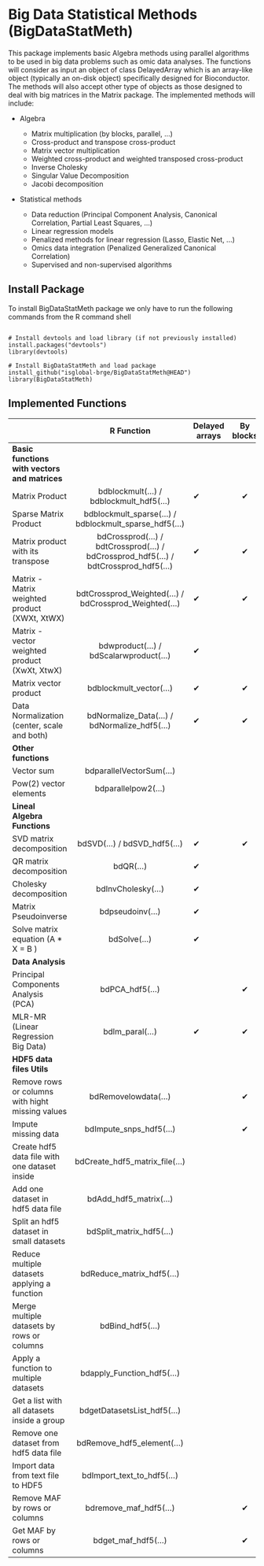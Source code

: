 # Big Data Statistical Methods (BigDataStatMeth)
 

This package implements basic Algebra methods using parallel algorithms to be used in big data problems such as omic data analyses. The functions will consider as input an object of class DelayedArray which is an array-like object (typically an on-disk object) specifically designed for Bioconductor. The methods will also accept other type of objects as those designed to deal with big matrices in the Matrix package. The implemented methods will include:

- Algebra

     - Matrix multiplication (by blocks, parallel, ...)
     - Cross-product and transpose cross-product
     - Matrix vector multiplication
     - Weighted cross-product and weighted transposed cross-product
     - Inverse Cholesky
     - Singular Value Decomposition
     - Jacobi decomposition


- Statistical methods
     - Data reduction (Principal Component Analysis, Canonical Correlation, Partial Least Squares, ...)
     - Linear regression models
     - Penalized methods for linear regression (Lasso, Elastic Net, ...)
     - Omics data integration (Penalized Generalized Canonical Correlation)
     - Supervised and non-supervised algorithms


## Install Package

To install BigDataStatMeth package we only have to run the following commands from the R command shell 

```{r, install, eval=FALSE}

# Install devtools and load library (if not previously installed)
install.packages("devtools") 
library(devtools)

# Install BigDataStatMeth and load package
install_github("isglobal-brge/BigDataStatMeth@HEAD")
library(BigDataStatMeth)

```

## Implemented Functions
 
|                                                  |                        R Function                       | Delayed arrays | By blocks | Parallel | HDF5 |
|--------------------------------------------------|:-------------------------------------------------------:|----------------|:---------:|----------|------|
| **Basic functions with vectors and matrices**    |                                                         |                |           |          |      |
| Matrix Product                                   |             bdblockmult(…) / bdblockmult_hdf5(…)            |        ✔︎       |     ✔︎     |     ✔︎    |   ✔︎  |
| Sparse Matrix Product                            |      bdblockmult_sparse(…) / bdblockmult_sparse_hdf5(…)     |                |           |          |   ✔︎  |
| Matrix product with its transpose                | bdCrossprod(…) / bdtCrossprod(…) / bdCrossprod_hdf5(…) / bdtCrossprod_hdf5(…) |        ✔︎       |     ✔︎     |     ✔︎    |   ✔︎  |
| Matrix - Matrix weighted product (XWXt, XtWX)    |      bdtCrossprod_Weighted(…) / bdCrossprod_Weighted(…)     |        ✔︎       |     ✔︎     |     ✔︎    |   ✔︎  |
| Matrix - vector weighted product (XwXt, XtwX)    |           bdwproduct(…) / bdScalarwproduct(…)           |        ✔︎       |           |          |      |
| Matrix vector product                            |                   bdblockmult_vector(…)                   |        ✔︎       |     ✔︎     |     ✔︎    |      |
| Data Normalization (center, scale and both)      |          bdNormalize_Data(…) / bdNormalize_hdf5(…)          |        ✔︎       |     ✔︎     |          |   ✔︎  |
| **Other functions**                              |                                                         |                |           |          |      |
| Vector sum                                       |                   bdparallelVectorSum(…)                  |                |           |     ✔︎    |      |
| Pow(2) vector elements                           |                     bdparallelpow2(…)                     |                |           |     ✔︎    |      |
| **Lineal Algebra Functions**                     |                                                         |                |           |          |      |
| SVD matrix decomposition                         |                 bdSVD(…) / bdSVD_hdf5(…)                |        ✔︎       |     ✔︎     |     ✔︎    |   ✔︎  |
| QR matrix decomposition                          |                         bdQR(…)                         |        ✔︎       |           |          |      |
| Cholesky decomposition                           |                     bdInvCholesky(…)                    |        ✔︎       |           |          |      |
| Matrix Pseudoinverse                             |                      bdpseudoinv(…)                     |        ✔︎       |           |          |      |
| Solve matrix equation (A * X = B )               |                        bdSolve(…)                       |        ✔︎       |           |          |      |
| **Data Analysis**                                |                                                         |                |           |          |      |
| Principal Components Analysis (PCA)              |                      bdPCA_hdf5(…)                      |                |     ✔︎     |          |   ✔︎  |
| MLR-MR (Linear Regression Big Data)              |                       bdlm_paral(…)                       |        ✔︎       |     ✔︎     |     ✔︎    |      |
| **HDF5 data files Utils**                        |                                                         |                |           |          |      |
| Remove rows or columns with hight missing values |                    bdRemovelowdata(…)                   |                |     ✔︎     |          |   ✔︎  |
| Impute missing data                              |                    bdImpute_snps_hdf5(…)                   |                |     ✔︎     |          |   ✔︎  |
| Create hdf5 data file with one dataset inside    |                bdCreate_hdf5_matrix_file(…)               |                |           |          |   ✔︎  |
| Add one dataset in hdf5 data file                |                  bdAdd_hdf5_matrix(…)                  |                |           |          |   ✔︎  |
| Split an hdf5 dataset in small datasets          |                  bdSplit_matrix_hdf5(…)                  |                |           |          |   ✔︎  |
| Reduce multiple datasets applying a function     |                  bdReduce_matrix_hdf5(…)                  |                |           |          |   ✔︎  |
| Merge multiple datasets by rows or columns       |                  bdBind_hdf5(…)                             |                |           |          |   ✔︎  |
| Apply a function to multiple datasets            |                  bdapply_Function_hdf5(…)                  |                |           |          |   ✔︎  |
| Get a list with all datasets inside a group      |                  bdgetDatasetsList_hdf5(…)                  |                |           |          |   ✔︎  |
| Remove one dataset from hdf5 data file           |                  bdRemove_hdf5_element(…)                 |                |           |          |   ✔︎  |
| Import data from text file to HDF5               |                 bdImport_text_to_hdf5(…)                 |                |           |          |   ✔︎  |
| Remove MAF by rows or columns                    |                    bdremove_maf_hdf5(…)                   |                |     ✔︎     |          |   ✔︎  |
| Get MAF by rows or columns                       |                    bdget_maf_hdf5(…)                   |                |     ✔︎     |          |   ✔︎  |



